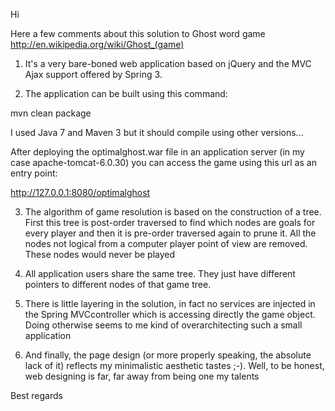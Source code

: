 Hi 

Here a few comments about this solution to Ghost word game http://en.wikipedia.org/wiki/Ghost_(game)

1) It's a very bare-boned web application based on jQuery and the MVC Ajax support offered by Spring 3. 

2) The application can be built using this command:

mvn clean package

I used Java 7 and Maven 3 but it should compile using other versions...

After deploying the optimalghost.war file in an application server (in my case apache-tomcat-6.0.30) you can access the game using this url as an entry point: 

http://127.0.0.1:8080/optimalghost 

3) The algorithm of game resolution is based on the construction of a tree. First this tree is post-order traversed to find which nodes are goals for every player and then it is pre-order traversed again to prune it. All the nodes not logical from a computer player point of view are removed. These nodes would never be played

4) All application users share the same tree. They just have different pointers to different nodes of that game tree. 

5) There is little layering in the solution, in fact no services are injected in the Spring MVCcontroller which is accessing directly the game object. Doing otherwise seems to me kind of overarchitecting such a small application 

6) And finally, the page design (or more properly speaking, the absolute lack of it) reflects my minimalistic aesthetic tastes ;-). Well, to be honest, web designing is far, far away from being one my talents

Best regards 
